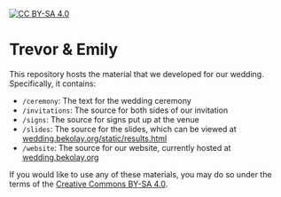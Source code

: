 [![CC BY-SA 4.0](https://i.creativecommons.org/l/by-sa/4.0/88x31.png)](http://creativecommons.org/licenses/by-sa/4.0/)

Trevor & Emily
==============

This repository hosts the material
that we developed for our wedding.
Specifically, it contains:

- `/ceremony`: The text for the wedding ceremony
- `/invitations`: The source for both sides of our invitation
- `/signs`: The source for signs put up at the venue
- `/slides`: The source for the slides, which can be viewed at
  [wedding.bekolay.org/static/results.html](http://wedding.bekolay.org/static/results.html)
- `/website`: The source for our website, currently hosted
  at [wedding.bekolay.org](http://wedding.bekolay.org/)

If you would like to use any of these materials,
you may do so under the terms of the
[Creative Commons BY-SA 4.0](http://creativecommons.org/licenses/by-sa/4.0/).
